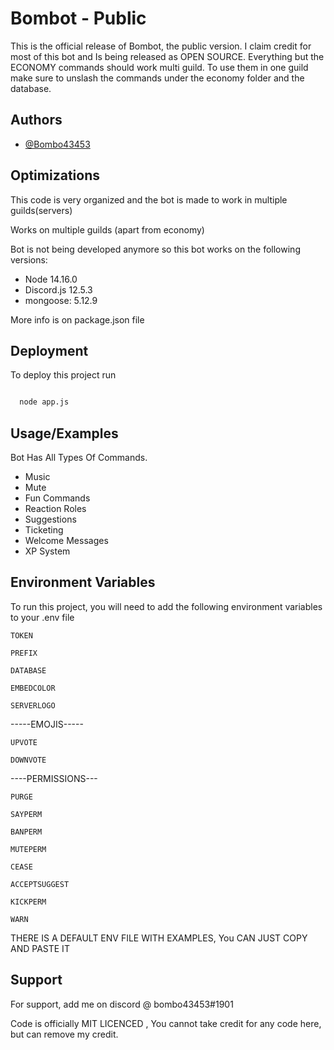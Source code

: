 
# Bombot - Public

This is the official release of Bombot, the public version. I claim credit for most of this bot and Is being released as OPEN SOURCE.
Everything but the ECONOMY commands should work multi guild. To use them in one guild make sure to unslash the commands under the economy folder and the database. 


## Authors

- [@Bombo43453](https://www.github.com/Bombo43453)

  
## Optimizations

This code is very organized and the bot is made to work in multiple guilds(servers)

Works on multiple guilds (apart from economy)

Bot is not being developed anymore so this bot works on the following versions:

- Node 14.16.0
- Discord.js 12.5.3
- mongoose: 5.12.9

More info is on package.json file

  
## Deployment

To deploy this project run


```bash

  node app.js
```


  
## Usage/Examples

Bot Has All Types Of Commands. 
- Music 
- Mute
- Fun Commands
- Reaction Roles
- Suggestions
- Ticketing 
- Welcome Messages
- XP System

  
## Environment Variables

To run this project, you will need to add the following environment variables to your .env file

`TOKEN`

`PREFIX`

`DATABASE`

`EMBEDCOLOR`

`SERVERLOGO`

-----EMOJIS-----

`UPVOTE`

`DOWNVOTE`

----PERMISSIONS---

`PURGE`

`SAYPERM`

`BANPERM`

`MUTEPERM`

`CEASE`

`ACCEPTSUGGEST`

`KICKPERM`

`WARN`




THERE IS A DEFAULT ENV FILE WITH EXAMPLES, You CAN JUST COPY AND PASTE IT
## Support

For support, add me on discord @ bombo43453#1901



Code is officially MIT LICENCED , You cannot take credit for any code here, but can remove my credit. 
  
